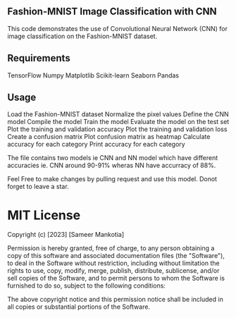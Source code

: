 
## Fashion-MNIST Image Classification with CNN
This code demonstrates the use of Convolutional Neural Network (CNN) for image classification on the Fashion-MNIST dataset.

## Requirements
TensorFlow
Numpy
Matplotlib
Scikit-learn
Seaborn
Pandas

## Usage
Load the Fashion-MNIST dataset
Normalize the pixel values
Define the CNN model
Compile the model
Train the model
Evaluate the model on the test set
Plot the training and validation accuracy
Plot the training and validation loss
Create a confusion matrix
Plot confusion matrix as heatmap
Calculate accuracy for each category
Print accuracy for each category

The file contains two models ie CNN and NN model which have different accuracies ie. CNN around 90-91% wheras NN have accurracy of 88%.

Feel Free to make changes by pulling request and use this model. Donot forget to leave a star. 

# MIT License

Copyright (c) [2023] [Sameer Mankotia]

Permission is hereby granted, free of charge, to any person obtaining a copy
of this software and associated documentation files (the "Software"), to deal
in the Software without restriction, including without limitation the rights
to use, copy, modify, merge, publish, distribute, sublicense, and/or sell
copies of the Software, and to permit persons to whom the Software is
furnished to do so, subject to the following conditions:

The above copyright notice and this permission notice shall be included in all
copies or substantial portions of the Software.

